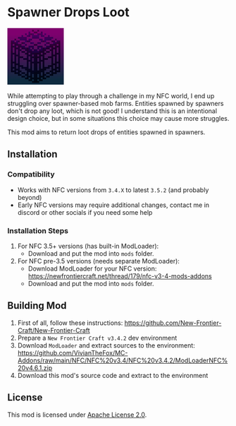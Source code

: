 # Spawner Drops Loot

![Mod Logo](https://github.com/tracystacktrace/SpawnerDropsLoot/raw/master/docs/icon.png)

While attempting to play through a challenge in my NFC world, I end up struggling over spawner-based mob farms.
Entities spawned by spawners don't drop any loot, which is not good!
I understand this is an intentional design choice, but in some situations this choice may cause more struggles.

This mod aims to return loot drops of entities spawned in spawners.

## Installation

### Compatibility
- Works with NFC versions from `3.4.X` to latest `3.5.2` (and probably beyond)
- Early NFC versions may require additional changes, contact me in discord or other socials if you need some help

### Installation Steps

1. For NFC 3.5+ versions (has built-in ModLoader):
   - Download and put the mod into `mods` folder.
2. For NFC pre-3.5 versions (needs separate ModLoader):
   - Download ModLoader for your NFC version: https://newfrontiercraft.net/thread/179/nfc-v3-4-mods-addons
   - Download and put the mod into `mods` folder.

## Building Mod

1. First of all, follow these instructions: https://github.com/New-Frontier-Craft/New-Frontier-Craft
2. Prepare a `New Frontier Craft v3.4.2` dev environment
3. Download `ModLoader` and extract sources to the environment: https://github.com/VivianTheFox/MC-Addons/raw/main/NFC/NFC%20v3.4/NFC%20v3.4.2/ModLoaderNFC%20v4.6.1.zip
4. Download this mod's source code and extract to the environment

## License

This mod is licensed under [Apache License 2.0](https://github.com/tracystacktrace/SpawnerDropsLoot/blob/master/LICENSE).